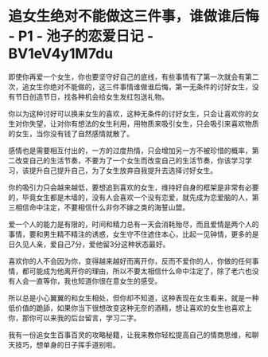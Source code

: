 # 追女生绝对不能做这三件事，谁做谁后悔 - P1 - 池子的恋爱日记 - BV1eV4y1M7du

即使你再爱一个女生，你也要坚守好自己的底线，有些事情有了第一次就会有第二次，追女生你绝对不能做的，这三件事情谁做谁后悔，第一无条件的讨好女生，没有节日创造节日，找各种机会给女生发红包送礼物。

你以为这种讨好可以换来女生的喜欢，这种无条件的讨好女生，只会让喜欢你的女生对你失望，让对你有想法的女生利用，用物质来吸引女生，只会吸引来喜欢物质的女生，当你没有钱了自然感情就散了。

感情也是需要相互付出的，一方的过度热情，只会增加另一方不被珍惜的概率，第二改变自己的生活节奏，不要为了一个女生而改变自己的生活节奏，你该学习学习，该提升自己提升自己，为了女生放弃自我提升去选择讨好女生。

你的吸引力只会越来越低，要想追到喜欢的女生，维持好自身的框架是非常有必要的，毕竟女生都是木墙的，没有人会喜欢一个没有恋爱，就先成为恋爱脑的人，第三相信命中注定，不要相信什么非你不嫁之类的海誓山盟。

爱一个人的能力是有限的，时间和精力总有一天会消耗殆尽，而且爱情是两个人的事情，要和男生精不精注的诱惑，女生守不住遮住本心，比起一见钟情，更多的是日久见人亲，爱自己7分，爱他留3分这种状态最好。

喜欢你的人不会因为你，变得越来越好而离开你，反而不爱你的人，你做的任何事情，都可能成为他离开你的理由，所以不要太相信什么命中注定了，除了老六也没有人会一直等你，我也知道你很在意女生的感受。

所以总是小心翼翼的和女生相处，但你却不知道，这种表现在女生看来，就是一种低价值的跪舔，如果你当下很想改变这种无奈的酒精，想让喜欢的女生也喜欢上你，那你可以来我的后台留言，学习二字。

我有一份追女生百事百灵的攻略秘籍，让我来教你轻松提高自己的情商思维，和聊天技巧，想单身的日子挥手道别啦。